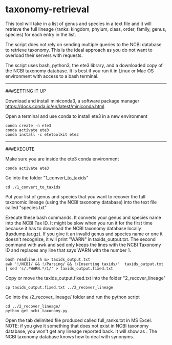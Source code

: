 # taxonomy-retrieval
This tool will take in a list of genus and species in a text file and it will retrieve the full lineage (ranks: kingdom, phylum, class, order, family, genus, species) for each entry in the list.

The script does not rely on sending multiple queries to the NCBI database to retrieve taxonomy.  This is the ideal approach as you do not want to overload their servers with requests.

The script uses bash, python3, the ete3 library, and a downloaded copy of the NCBI taxonomy database.  It is best if you run it in Linux or Mac OS environment with access to a bash terminal.

---------------------------------------------

###SETTING IT UP

Download and install miniconda3, a software package manager
https://docs.conda.io/en/latest/miniconda.html

Open a terminal and use conda to install ete3 in a new environment
```
conda create -n ete3
conda activate ete3
conda install -c etetoolkit ete3
```
---------------------------------------------

###EXECUTE

Make sure you are inside the ete3 conda environment
```
conda activate ete3
```

Go into the folder "1_convert_to_taxids"
```
cd ./1_convert_to_taxids
```

Put your list of genus and species that you want to recover the full taxonomic lineage (using the NCBI taxonomy database) into the text file called "species.txt"

Execute these bash commands.  It converts your genus and species name into the NCBI Tax ID. It might be slow when you run it for the first time because it has to download the NCBI taxonomy database locally (taxdump.tar.gz).  If you give it an invalid genus and species name or one it doesn't recognize, it will print "WARN" in taxids_output.txt.  The second command with awk and sed only keeps the lines with the NCBI Taxonomy ID and replaces any line that says WARN with the number 1.

```
bash readline.sh &> taxids_output.txt
awk '!/NCBI/ && !/Parsing/ && !/Inserting taxids/'  taxids_output.txt | sed 's/.*WARN.*/1/' > taxids_output.fixed.txt
```

Copy or move the taxids_output.fixed.txt into the folder "2_recover_lineage"
```
cp taxids_output.fixed.txt ../2_recover_lineage
```

Go into the /2_recover_lineage/ folder and run the python script
```
cd ../2_recover_lineage/
python get_ncbi_taxonomy.py
```

Open the tab delimited file produced called full_ranks.txt in MS Excel. NOTE: if you give it something that does not exist in NCBI taxonomy database, you won't get any lineage reported back.  It will show as <not present>.  The NCBI taxonomy database knows how to deal with synonyms.
